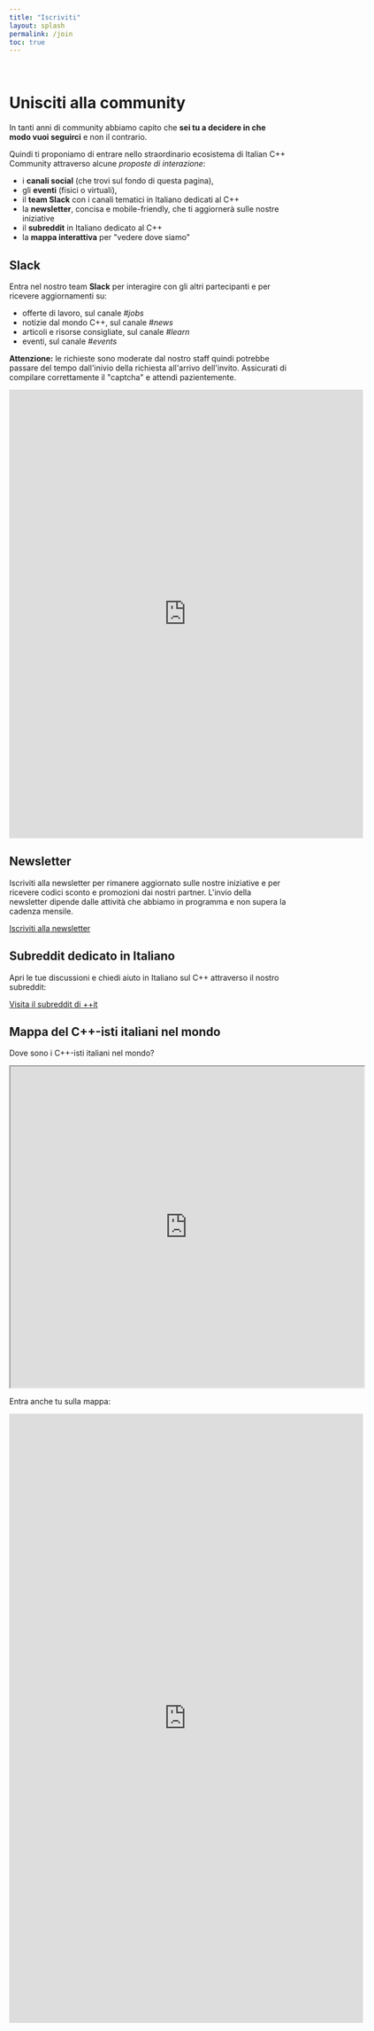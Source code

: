 ```yaml
---
title: "Iscriviti"
layout: splash
permalink: /join
toc: true
---
```

<br/>

# Unisciti alla community

In tanti anni di community abbiamo capito che **sei tu a decidere in che modo vuoi seguirci** e non il contrario.

Quindi ti proponiamo di entrare nello straordinario ecosistema di Italian C++ Community attraverso alcune *proposte di interazione*:

- i **canali social** (che trovi sul fondo di questa pagina),
- gli **eventi** (fisici o virtuali),
- il **team Slack** con i canali tematici in Italiano dedicati al C++
- la **newsletter**, concisa e mobile-friendly, che ti aggiornerà sulle nostre iniziative
- il **subreddit** in Italiano dedicato al C++
- la **mappa interattiva** per "vedere dove siamo"

## Slack

Entra nel nostro team **Slack** per interagire con gli altri partecipanti e per ricevere aggiornamenti su:

- offerte di lavoro, sul canale *#jobs*
- notizie dal mondo C++, sul canale *#news*
- articoli e risorse consigliate, sul canale *#learn*
- eventi, sul canale *#events*

**Attenzione:** le richieste sono moderate dal nostro staff quindi potrebbe passare del tempo dall'inivio della richiesta all'arrivo dell'invito. Assicurati di compilare correttamente il "captcha" e attendi pazientemente.

<iframe src="https://docs.google.com/forms/d/e/1FAIpQLSeLycljtae4yBKVH-YEMZVSQywqgDg_WbSaX460K4yPiBEj7w/viewform?embedded=true" width="640" height="810" frameborder="0" marginheight="0" marginwidth="0">Caricamento…</iframe>

## Newsletter

Iscriviti alla newsletter per rimanere aggiornato sulle nostre iniziative e per ricevere codici sconto e promozioni dai nostri partner. L'invio della newsletter dipende dalle attività che abbiamo in programma e non supera la cadenza mensile.

[Iscriviti alla newsletter](http://eepurl.com/hjZ-en)

## Subreddit dedicato in Italiano

Apri le tue discussioni e chiedi aiuto in Italiano sul C++ attraverso il nostro subreddit:

[Visita il subreddit di ++it](https://www.reddit.com/r/cppit/)

## Mappa del C++-isti italiani nel mondo

Dove sono i C++-isti italiani nel mondo?

<iframe src="https://www.google.com/maps/d/u/0/embed?mid=1kq4qEWdgLfxmDj2QOc8jIgH3yZc" width="640" height="580"></iframe>

Entra anche tu sulla mappa:

<iframe src="https://docs.google.com/forms/d/e/1FAIpQLSd-cAX7AiYTXIbB9NUPgM1JAW6QnxmWAJmFT4FLW-TiRjecpg/viewform?embedded=true" width="640" height="1100" frameborder="0" marginheight="0" marginwidth="0">Caricamento…</iframe>

